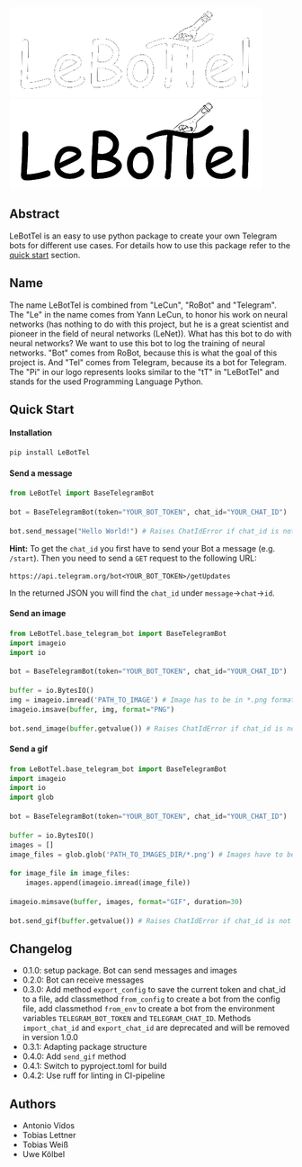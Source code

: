 ![Logo](https://raw.githubusercontent.com/tobiweisss/LeBotTel/main/images/logo_text_inv.png#gh-dark-mode-only)
![Logo](https://raw.githubusercontent.com/tobiweisss/LeBotTel/main/images/logo_text.png#gh-light-mode-only)
## Abstract
LeBotTel is an easy to use python package to create your own Telegram bots for different use cases. For details how to use this package refer to the [quick start](#quick-start) section. 

## Name
The name LeBotTel is combined from "LeCun", "RoBot" and "Telegram". The "Le" in the name comes from Yann LeCun, to honor his work on neural networks (has nothing to do with this project, but he is a great scientist and pioneer in the field of neural networks (LeNet)). What has this bot to do with neural networks? We want to use this bot to log the training of neural networks. "Bot" comes from RoBot, because this is what the goal of this project is. And "Tel" comes from Telegram, because its a bot for Telegram. The "Pi" in our logo represents looks similar to the "tT" in "LeBotTel" and stands for the used Programming Language Python.

## Quick Start

#### Installation

```bash
pip install LeBotTel
```

#### Send a message

```python
from LeBotTel import BaseTelegramBot

bot = BaseTelegramBot(token="YOUR_BOT_TOKEN", chat_id="YOUR_CHAT_ID")

bot.send_message("Hello World!") # Raises ChatIdError if chat_id is not set
```

<b>Hint:</b> To get the `chat_id` you first have to send your Bot a message (e.g. `/start`). Then you need to send a `GET` request to the following URL: 

`https://api.telegram.org/bot<YOUR_BOT_TOKEN>/getUpdates`

In the returned JSON you will find the `chat_id` under `message`->`chat`->`id`.

#### Send an image

```python
from LeBotTel.base_telegram_bot import BaseTelegramBot
import imageio
import io

bot = BaseTelegramBot(token="YOUR_BOT_TOKEN", chat_id="YOUR_CHAT_ID")

buffer = io.BytesIO()
img = imageio.imread('PATH_TO_IMAGE') # Image has to be in *.png format
imageio.imsave(buffer, img, format="PNG")

bot.send_image(buffer.getvalue()) # Raises ChatIdError if chat_id is not set
```

#### Send a gif

```python
from LeBotTel.base_telegram_bot import BaseTelegramBot
import imageio
import io
import glob

bot = BaseTelegramBot(token="YOUR_BOT_TOKEN", chat_id="YOUR_CHAT_ID")

buffer = io.BytesIO()
images = []
image_files = glob.glob('PATH_TO_IMAGES_DIR/*.png') # Images have to be in *.png format

for image_file in image_files:
    images.append(imageio.imread(image_file))

imageio.mimsave(buffer, images, format="GIF", duration=30)

bot.send_gif(buffer.getvalue()) # Raises ChatIdError if chat_id is not set
```


## Changelog
- 0.1.0: setup package. Bot can send messages and images
- 0.2.0: Bot can receive messages 
- 0.3.0: Add method `export_config` to save the current token and chat_id to a file, add classmethod `from_config` to create a bot from the config file, add classmethod `from_env` to create a bot from the environment variables `TELEGRAM_BOT_TOKEN` and `TELEGRAM_CHAT_ID`. Methods `import_chat_id` and `export_chat_id` are deprecated and will be removed in version 1.0.0
- 0.3.1: Adapting package structure 
- 0.4.0: Add `send_gif` method
- 0.4.1: Switch to pyproject.toml for build
- 0.4.2: Use ruff for linting in CI-pipeline

## Authors
- Antonio Vidos
- Tobias Lettner
- Tobias Weiß
- Uwe Kölbel
